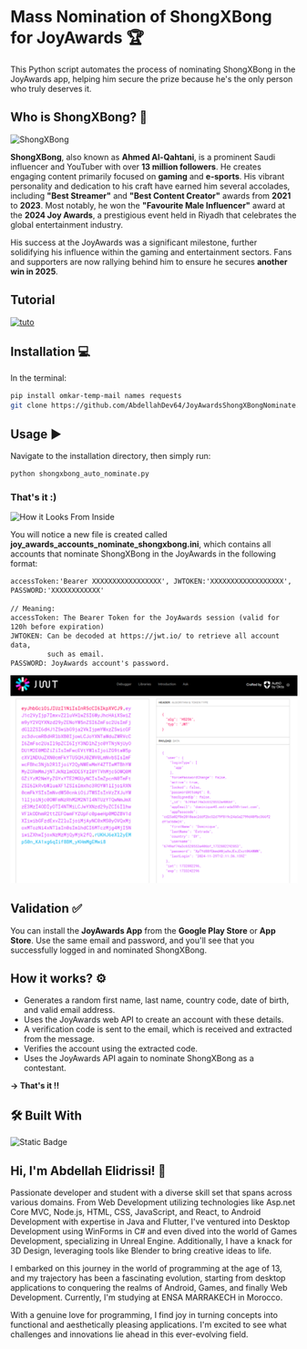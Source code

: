 # Mass Nomination of ShongXBong for JoyAwards 🏆

This Python script automates the process of nominating ShongXBong in the JoyAwards app, helping him secure the prize because he's the only person who truly deserves it.

## Who is ShongXBong? 👑
![ShongXBong](https://github.com/AbdellahDev64/Alaa-Engine-Edited/blob/main/SHoNgxB%D0%BENg.png?raw=true)

**ShongXBong**, also known as **Ahmed Al-Qahtani**, is a prominent Saudi influencer and YouTuber with over **13 million followers**. He creates engaging content primarily focused on **gaming** and **e-sports**. His vibrant personality and dedication to his craft have earned him several accolades, including **"Best Streamer"** and **"Best Content Creator"** awards from **2021** to **2023**. Most notably, he won the **"Favourite Male Influencer"** award at the **2024 Joy Awards**, a prestigious event held in Riyadh that celebrates the global entertainment industry.

His success at the JoyAwards was a significant milestone, further solidifying his influence within the gaming and entertainment sectors. Fans and supporters are now rallying behind him to ensure he secures **another win in 2025**.
## Tutorial
[![tuto](https://img.youtube.com/vi/F6Vu_xMcu-A/0.jpg)](https://www.youtube.com/watch?v=F6Vu_xMcu-A)

## Installation 💻
In the terminal:
```bash
pip install omkar-temp-mail names requests
git clone https://github.com/AbdellahDev64/JoyAwardsShongXBongNominate.git
```
## Usage ▶️
Navigate to the installation directory, then simply run:
```python
python shongxbong_auto_nominate.py
```
### **That's it :)** 

![How it Looks From Inside](https://github.com/AbdellahDev64/Alaa-Engine-Edited/blob/main/2024-11-29-14-55-25-_online-video-cutter.com_.gif?raw=true)


You will notice a new file is created called **joy_awards_accounts_nominate_shongxbong.ini**, which contains all accounts that nominate ShongXBong in the JoyAwards in the following format:
```text
accessToken:'Bearer XXXXXXXXXXXXXXXXX', JWTOKEN:'XXXXXXXXXXXXXXXXXX', PASSWORD:'XXXXXXXXXXXX'

// Meaning:
accessToken: The Bearer Token for the JoyAwards session (valid for 120h before expiration)
JWTOKEN: Can be decoded at https://jwt.io/ to retrieve all account data, 
         such as email.
PASSWORD: JoyAwards account's password.
```
![JOYAWARDS_JWTOKEN](https://github.com/AbdellahDev64/Alaa-Engine-Edited/blob/main/Acc.png?raw=true)

## Validation ✅
You can install the **JoyAwards App** from the **Google Play Store** or **App Store**. Use the same email and password, and you'll see that you successfully logged in and nominated ShongXBong.

## How it works? ⚙️
- Generates a random first name, last name, country code, date of birth, and valid email address.
- Uses the JoyAwards web API to create an account with these details.
- A verification code is sent to the email, which is received and extracted from the message.
- Verifies the account using the extracted code.
- Uses the JoyAwards API again to nominate ShongXBong as a contestant.

**-> That's it !!**

## 🛠 Built With
![Static Badge](https://img.shields.io/badge/Python-3776AB?logo=python&logoColor=white)

## Hi, I'm Abdellah Elidrissi! 👋
Passionate developer and student with a diverse skill set that spans across various domains. From Web Development utilizing technologies like Asp.net Core MVC, Node.js, HTML, CSS, JavaScript, and React, to Android Development with expertise in Java and Flutter, I've ventured into Desktop Development using WinForms in C# and even dived into the world of Games Development, specializing in Unreal Engine. Additionally, I have a knack for 3D Design, leveraging tools like Blender to bring creative ideas to life.

I embarked on this journey in the world of programming at the age of 13, and my trajectory has been a fascinating evolution, starting from desktop applications to conquering the realms of Android, Games, and finally Web Development. Currently, I'm studying at ENSA MARRAKECH in Morocco.

With a genuine love for programming, I find joy in turning concepts into functional and aesthetically pleasing applications. I'm excited to see what challenges and innovations lie ahead in this ever-evolving field.
